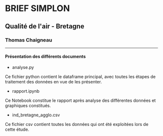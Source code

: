 # BRIEF SIMPLON

## Qualité de l'air - Bretagne

### Thomas Chaigneau

---

#### Présentation des différents documents

- analyse.py

Ce fichier python contient le dataframe principal, avec toutes les étapes de traitement des données en vue de les présenter.

- rapport.ipynb

Ce Notebook constitue le rapport après analyse des différentes données et graphiques constitués.

- ind_bretagne_agglo.csv

Ce fichier csv contient toutes les données qui ont été exploitées lors de cette étude.